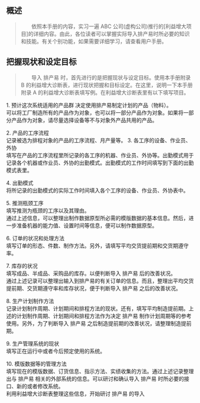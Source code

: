 <h2>概述</h2>

> &emsp;&emsp;依照本手册的内容，实习一遍 ABC 公司(虚构公司)推行的[利益增大项目]的详细内容。由此，各位读者可以掌握实际导入排产易时所必要的知识和技能。有关个别功能，如果需要详细学习，请查看用户手册。

## 把握现状和设定目标 

> &emsp;&emsp;导入 排产易 时，首先进行的是把握现状与设定目标。使用本手册附录 B 的利益增大诊断表，进行现状把握和目标设定。在这里，说明一下本手册附录 A 的利益增大诊断表填写例。在利益增大诊断表里有以下填写项目。

1\. 预计这次系统适用的产品群  决定使用排产易制定计划的产品（物料）。  
可以将工厂制造所有的产品作为对象，也可以将一部分产品作为对象。如果将一部分产品作为对象，请尽量选择设备等不与对象外产品共用的产品。

2\. 产品的工序流程  
记录被选为排程对象的产品的工序流程、月产量等。
3\. 各工序的设备、作业员、外协  
填写在产品的工序流程里所记录的各工序的机器、作业员、外协等。出勤模式用于记录各个机器或作业员、外协的出勤模式。出勤模式的工作时间填写到下面的出勤模式表里。  

4\. 出勤模式  
将所记录的出勤模式的实际工作时间填入各个工序的设备、作业员、外协表中。  

5\. 推测瓶颈工序  
填写推测为瓶颈的工序以及其理由。  
通过上述信息，可以整理出制作数据原型所必需的模版数据的基本信息。然后，进一步准备机器的能力值、设置时间等信息，便可以制作数据原型。  

6\. 订单的状况和处理方法  
填写订单的形态、件数、制作方法。另外，请填写平均交货提前期和交货期遵守率。  

7\. 库存的状况  
填写成品、半成品、采购品的库存。以便判断导入 排产易 后的改善状况。  
通过上述记录可以整理出输入到排产易的有关订单的信息。而且，整理出平均交货提前期、交货期遵守率和库存状况，便于判断导入 排产易 之后的改善状况。  

8\. 生产计划制作方法  
记录计划制作周期、计划期间和排程方法的现状。还有，填写平均制造提前期。上述的计划制作周期、计划期间和排程方法作为决定 排产易 制作计划周期等的参考使用。另外，为了判断导入 排产易 之后制造提前期的改善状况，请整理制造提前期。  

9\. 生产管理系统的现状  
填写正在运行中或者今后预定使用的系统。  

10\. 模版数据等的管理方法  
填写现在的模版数据、订货信息、指示方法、实绩收集的方法。通过上述记录整理出与 排产易 相关的外部系统的信息。可以研讨和确认导入 排产易 时所必要的接口、新的或者修改系统。  
利用利益增大诊断表整理这些信息，开始研讨 排产易 的导入  
